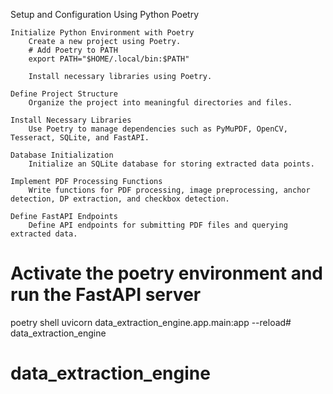 Setup and Configuration Using Python Poetry

    Initialize Python Environment with Poetry
        Create a new project using Poetry.
        # Add Poetry to PATH
        export PATH="$HOME/.local/bin:$PATH"

        Install necessary libraries using Poetry.

    Define Project Structure
        Organize the project into meaningful directories and files.

    Install Necessary Libraries
        Use Poetry to manage dependencies such as PyMuPDF, OpenCV, Tesseract, SQLite, and FastAPI.

    Database Initialization
        Initialize an SQLite database for storing extracted data points.

    Implement PDF Processing Functions
        Write functions for PDF processing, image preprocessing, anchor detection, DP extraction, and checkbox detection.

    Define FastAPI Endpoints
        Define API endpoints for submitting PDF files and querying extracted data.

# Activate the poetry environment and run the FastAPI server
poetry shell
uvicorn data_extraction_engine.app.main:app --reload# data_extraction_engine
# data_extraction_engine

